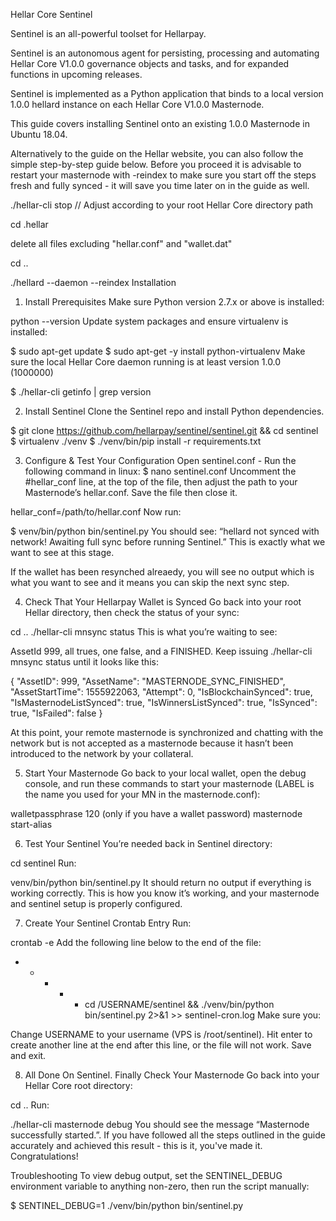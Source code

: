 Hellar Core Sentinel

Sentinel is an all-powerful toolset for Hellarpay.

Sentinel is an autonomous agent for persisting, processing and automating Hellar Core V1.0.0 governance objects and tasks, and for expanded functions in upcoming releases.

Sentinel is implemented as a Python application that binds to a local version 1.0.0 hellard instance on each Hellar Core V1.0.0 Masternode.

This guide covers installing Sentinel onto an existing 1.0.0 Masternode in Ubuntu 18.04.

Alternatively to the guide on the Hellar website, you can also follow the simple step-by-step guide below. Before you proceed it is advisable to restart your masternode with -reindex to make sure you start off the steps fresh and fully synced - it will save you time later on in the guide as well.

./hellar-cli stop // Adjust according to your root Hellar Core directory path

cd .hellar

delete all files excluding "hellar.conf" and "wallet.dat"

cd ..

./hellard --daemon --reindex
Installation
1. Install Prerequisites
Make sure Python version 2.7.x or above is installed:

python --version
Update system packages and ensure virtualenv is installed:

$ sudo apt-get update
$ sudo apt-get -y install python-virtualenv
Make sure the local Hellar Core daemon running is at least version 1.0.0 (1000000)

$ ./hellar-cli getinfo | grep version

2. Install Sentinel
Clone the Sentinel repo and install Python dependencies.

$ git clone https://github.com/hellarpay/sentinel/sentinel.git && cd sentinel
$ virtualenv ./venv
$ ./venv/bin/pip install -r requirements.txt

3. Configure & Test Your Configuration
Open sentinel.conf - Run the following command in linux:
$ nano sentinel.conf
Uncomment the #hellar_conf line, at the top of the file, then adjust the path to your Masternode’s hellar.conf. Save the file then close it.

hellar_conf=/path/to/hellar.conf
Now run:

$ venv/bin/python bin/sentinel.py
You should see: “hellard not synced with network! Awaiting full sync before running Sentinel.” This is exactly what we want to see at this stage.

If the wallet has been resynched alreaedy, you will see no output which is what you want to see and it means you can skip the next sync step.

4. Check That Your Hellarpay Wallet is Synced
Go back into your root Hellar directory, then check the status of your sync:

cd ..
./hellar-cli mnsync status
This is what you’re waiting to see:

AssetId 999, all trues, one false, and a FINISHED. Keep issuing ./hellar-cli mnsync status until it looks like this:


{
"AssetID": 999,
"AssetName": "MASTERNODE_SYNC_FINISHED",
"AssetStartTime": 1555922063,
"Attempt": 0,
"IsBlockchainSynced": true,
"IsMasternodeListSynced": true,
"IsWinnersListSynced": true,
"IsSynced": true,
"IsFailed": false
}

At this point, your remote masternode is synchronized and chatting with the network but is not accepted as a masternode because it hasn’t been introduced to the network by your collateral.

5. Start Your Masternode
Go back to your local wallet, open the debug console, and run these commands to start your masternode (LABEL is the name you used for your MN in the masternode.conf):

walletpassphrase <YOURPASSPHRASE> 120 (only if you have a wallet password)
masternode start-alias <LABEL>

6. Test Your Sentinel
You’re needed back in Sentinel directory:

cd sentinel
Run:

venv/bin/python bin/sentinel.py
It should return no output if everything is working correctly. This is how you know it’s working, and your masternode and sentinel setup is properly configured.

7. Create Your Sentinel Crontab Entry
Run:

crontab -e
Add the following line below to the end of the file:

* * * * * cd /USERNAME/sentinel && ./venv/bin/python bin/sentinel.py 2>&1 >> sentinel-cron.log
Make sure you:

Change USERNAME to your username (VPS is /root/sentinel).
Hit enter to create another line at the end after this line, or the file will not work.
Save and exit.

8. All Done On Sentinel. Finally Check Your Masternode
Go back into your Hellar Core root directory:

cd ..
Run:

./hellar-cli masternode debug
You should see the message “Masternode successfully started.”. If you have followed all the steps outlined in the guide accurately and achieved this result - this is it, you've made it. Congratulations!

Troubleshooting
To view debug output, set the SENTINEL_DEBUG environment variable to anything non-zero, then run the script manually:

$ SENTINEL_DEBUG=1 ./venv/bin/python bin/sentinel.py

